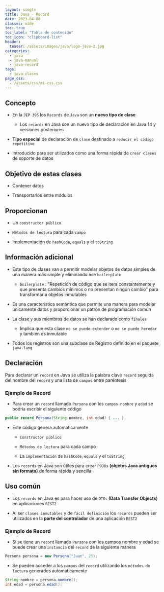 ```yaml
---
layout: single
title: Java - Record
date: 2023-04-08
classes: wide
toc: true
toc_label: "Tabla de contenido"
toc_icon: "clipboard-list"
header:
  teaser: /assets/images/java/logo-java-2.jpg
categories:
  - java
  - java-manual
  - java-record
tags:
  - java-clases
page_css: 
  - /assets/css/mi-css.css
---
```


## Concepto

* En la ``JEP 395`` los ``Records`` de ``Java`` son un **nuevo tipo de clase**

  * Los ``records`` en Java son un nuevo tipo de declaración en Java 14 y versiones posteriores

* **Tipo especial** de declaración de ``clase`` destinado a ``reducir el código repetitivo`` 

* Introducido para ser utilizados como una forma rápida de ``crear clases`` de soporte de datos

## Objetivo de estas clases

  * Contener datos 
  
  * Transportarlos entre módulos

## Proporcionan 

  * Un ``constructor público``

  * ``Métodos de lectura`` para cada ``campo``

  * Implementación de ``hashCode``, ``equals`` y el ``toString``

## Información adicional

* Este tipo de clases van a permitir modelar objetos de datos simples de una manera más simple y eliminando ese ``boilerplate`` 

  * ``boilerplate`` : "Repetición de código que se itera constantemente y que presenta cambios mínimos o no presentan ningún cambio" para transformar a objetos inmutables

* Es una característica semántica que permite una manera para modelar únicamente datos y proporcionar un patrón de programación común

* La clase y sus miembros de datos se han declarado como ``finales`` 

  * Implica que esta clase ``no se puede extender`` o ``no se puede heredar`` 
y también es inmutable

* Todos los registros son una subclase de Registro definido en el paquete ``java.lang``

## Declaración

Para declarar un ``record`` en Java se utiliza la palabra clave ``record`` seguida del 
nombre del ``record`` y una lista de ``campos`` entre paréntesis

### Ejemplo de Record

* Para crear un ``record`` llamado ``Persona`` con los ``campos nombre`` y ``edad`` se podría escribir el siguiente código

```java
public record Persona(String nombre, int edad) { ... }
```

  * Este código genera automáticamente 
    
    * ``Constructor público`` 
    
    * ``Métodos de lectura`` para cada campo
    
    * La ``implementación`` de ``hashCode``, ``equals`` y el ``toString``

* Los ``records`` en Java son útiles para crear ``POJOs`` **(objetos Java antiguos sin formato)** de forma rápida y sencilla

## Uso común 

* Los ``records`` en Java es para hacer uso de ``DTOs`` **(Data Transfer Objects)** en aplicaciones ``REST2`` 

* Al ser ``clases inmutables`` y de ``fácil definición`` los ``records`` pueden ser utilizados en la **parte del controlador** de una aplicación ``REST2``

### Ejemplo de Record

* Si se tiene un ``record`` llamado ``Persona`` con los campos nombre y edad se puede crear una ``instancia`` del ``record`` de la siguiente manera

```java
Persona persona = new Persona("Juan", 25);
```

* Se pueden acceder a los ``campos`` del ``record`` utilizando los ``métodos de lectura`` generados automáticamente

```java
String nombre = persona.nombre();
int edad = persona.edad(); 
```
